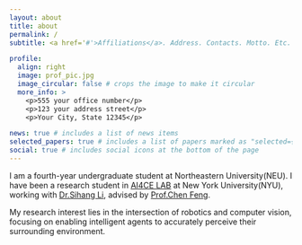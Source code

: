 ```yaml
---
layout: about
title: about
permalink: /
subtitle: <a href='#'>Affiliations</a>. Address. Contacts. Motto. Etc.

profile:
  align: right
  image: prof_pic.jpg
  image_circular: false # crops the image to make it circular
  more_info: >
    <p>555 your office number</p>
    <p>123 your address street</p>
    <p>Your City, State 12345</p>

news: true # includes a list of news items
selected_papers: true # includes a list of papers marked as "selected={true}"
social: true # includes social icons at the bottom of the page
---
```


I am a fourth-year undergraduate student at Northeastern University(NEU). I have been a research student in [AI4CE LAB](https://ai4ce.github.io/) at New York University(NYU), working with [Dr.Sihang Li](https://louis-leee.github.io/), advised by [Prof.Chen Feng](https://engineering.nyu.edu/faculty/chen-feng).

My research interest lies in the intersection of robotics and computer vision, focusing on enabling intelligent agents to accurately perceive their surrounding environment.
